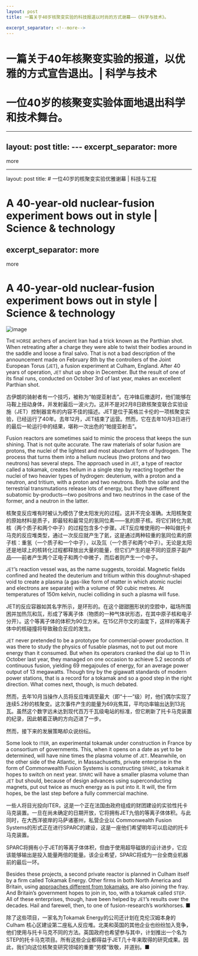 ```yaml
---
layout: post
title: 一篇关于40岁核聚变实验的科技报道以时尚的方式谢幕——《科学与技术》。

excerpt_separator: <!--more-->
---
```



<!--more-->

# 一篇关于40年核聚变实验的报道，以优雅的方式宣告退出。| 科学与技术


# 一位40岁的核聚变实验体面地退出科学和技术舞台。


---
layout: post
title: ---
excerpt_separator: more
---


more

---
layout: post
title: # 一位40岁的核聚变实验优雅谢幕 | 科技与工程


# A 40-year-old nuclear-fusion experiment bows out in style | Science & technology
excerpt_separator: more
---


more

# A 40-year-old nuclear-fusion experiment bows out in style | Science & technology

![image](https://images.weserv.nl/?url=www.economist.com/img/b/1280/720/90/media-assets/image/20240210_STP504.jpg)

<div></div><p><span>T</span><small>HE HORSE</small> archers of ancient Iran had a trick known as the Parthian shot. When retreating after a charge they were able to twist their bodies around in the saddle and loose a final salvo. That is not a bad description of the announcement made on February 8th by the controllers of the Joint European Torus (<small>JET</small>), a fusion experiment at Culham, England. After 40 years of operation, <small>JET </small>shut up shop in December. But the result of one of its final runs, conducted on October 3rd of last year, makes an excellent Parthian shot.</p>

古伊朗的骑射者有一个技巧，被称为“帕提亚射击”。在冲锋后撤退时，他们能够在马鞍上扭动身体，并发射最后一波火力。这并不是对2月8日欧核聚变联合实验设施（JET）控制器宣布的内容不佳的描述。JET是位于英格兰卡伦的一项核聚变实验，已经运行了40年。去年12月，JET结束了运营。然而，它在去年10月3日进行的最后一轮运行中的结果，堪称一次出色的“帕提亚射击”。


<p>Fusion reactors are sometimes said to mimic the process that keeps the sun shining. That is not quite accurate. The raw materials of solar fusion are protons, the nuclei of the lightest and most abundant form of hydrogen. The process that turns them into a helium nucleus (two protons and two neutrons) has several steps. The approach used in <small>JET</small>, a type of reactor called a tokamak, creates helium in a single step by reacting together the nuclei of two heavier types of hydrogen: deuterium, with a proton and a neutron, and tritium, with a proton and two neutrons. Both the solar and the terrestrial transmutations release lots of energy, but they have different subatomic by-products—two positrons and two neutrinos in the case of the former, and a neutron in the latter.</p>

核聚变反应堆有时被认为模仿了使太阳发光的过程。这并不完全准确。太阳核聚变的原始材料是质子，即最轻和最常见的氢同位素——氢的原子核。将它们转化为氦核（两个质子和两个中子）的过程包含多个步骤。JET反应堆使用的一种叫做托卡马克的反应堆类型，通过一次反应就产生了氦，这是通过两种较重的氢同位素的原子核：重氢（一个质子和一个中子），以及氚（一个质子和两个中子）。无论是太阳还是地球上的核转化过程都释放出大量的能量，但它们产生的是不同的亚原子副产品——前者产生两个正电子和两个中微子，而后者则产生一个中子。


<div><div><div id="econ-1"></div></div></div><p><small>JET</small>’s reaction vessel was, as the name suggests, toroidal. Magnetic fields confined and heated the deuterium and tritium within this doughnut-shaped void to create a plasma (a gas-like form of matter in which atomic nuclei and electrons are separate) with a volume of 90 cubic metres. At temperatures of 150m kelvin, nuclei colliding in such a plasma will fuse.</p>

JET的反应容器如其名字所示，是环形的。在这个甜甜圈形状的空腔中，磁场所围困并加热氘和氚，形成了等离子体（物质的一种气体状形态，在其中原子核和电子分开）。这个等离子体的体积为90立方米。在15亿开尔文的温度下，这样的等离子体中的核碰撞将导致融合反应的发生。


<p><small>JET</small> never pretended to be a prototype for commercial-power production. It was there to study the physics of fusable plasmas, not to put out more energy than it consumed. But when its operators cranked the dial up to 11 in October last year, they managed on one occasion to achieve 5.2 seconds of continuous fusion, yielding 69 megajoules of energy, for an average power output of 13 megawatts. Though tiny by the gigawatt standards of modern power stations, that is a record for a tokamak and so a good step in the right direction. What comes next, though, is much debated.</p>

然而，去年10月当操作人员将反应堆调至最大（即“十一”级）时，他们偶尔实现了连续5.2秒的核聚变。这次事件产生的能量为69兆焦耳，平均功率输出达到13兆瓦。虽然这个数字远未达到现代百万千瓦级电站的标准，但它刷新了托卡马克装置的纪录，因此朝着正确的方向迈进了一步。

然而，接下来的发展策略却众说纷纭。


<p>Some look to <small>ITER</small>, an experimental tokamak under construction in France by a consortium of governments. This, when it opens on a date as yet to be determined, will have nine times the plasma volume of <small>JET</small>. Meanwhile, on the other side of the Atlantic, in Massachusetts, private enterprise in the form of Commonwealth Fusion Systems is constructing <small>SPARC</small>, a tokamak it hopes to switch on next year. <small>SPARC </small>will have a smaller plasma volume than <small>JET</small> but should, because of design advances using superconducting magnets, put out twice as much energy as is put into it. It will, the firm hopes, be the last step before a fully commercial machine.</p>

一些人将目光投向ITER，这是一个正在法国由政府组成的财团建设的实验性托卡马克装置。一旦在尚未确定的日期开放，它将拥有JET九倍的等离子体体积。与此同时，在大西洋彼岸的马萨诸塞州，私营企业以 Commonwealth Fusion Systems的形式正在进行SPARC的建设，这是一座他们希望明年可以启动的托卡马克装置。

SPARC将拥有小于JET的等离子体体积，但由于使用超导磁铁的设计进步，它应该能够输出是投入能量两倍的能量。该企业希望，SPARC将成为一台全商业机器前的最后一环。


<p>Besides these projects, a second private reactor is planned in Culham itself by a firm called Tokamak Energy. Other firms in both North America and Britain, using <a href="https://www.economist.com/science-and-technology/2023/03/22/fusion-power-is-coming-back-into-fashion">approaches different from tokamaks</a>, are also joining the fray. And Britain’s government hopes to join in, too, with a tokamak called <small>STEP</small>. All of these enterprises, though, have been helped by <small>JET</small>’s results over the decades. Hail and farewell, then, to one of fusion-research’s workhorses. <span>■</span></p>

除了这些项目，一家名为Tokamak Energy的公司还计划在克伦汉姆本身的 Culham 核心区建设第二座私人反应堆。北美和英国的其他企业也纷纷加入竞争，他们使用与托卡马克不同的方法。英国政府也希望参与其中，计划推出一个名为STEP的托卡马克项目。所有这些企业都得益于JET几十年来取得的研究成果。因此，我们向这位核聚变研究领域的重要“劳模”致敬，并道别。■

